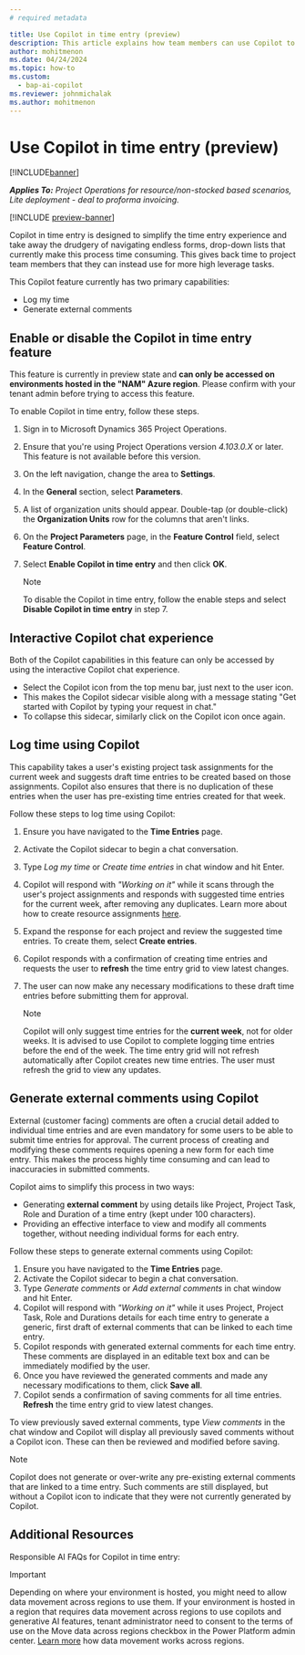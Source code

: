 ```yaml
---
# required metadata

title: Use Copilot in time entry (preview)
description: This article explains how team members can use Copilot to complete their time entry each week.
author: mohitmenon
ms.date: 04/24/2024
ms.topic: how-to
ms.custom: 
  - bap-ai-copilot 
ms.reviewer: johnmichalak
ms.author: mohitmenon
---
```


# Use Copilot in time entry (preview)

[!INCLUDE[banner](../includes/banner.md)]

_**Applies To:** Project Operations for resource/non-stocked based scenarios, Lite deployment - deal to proforma invoicing._

[!INCLUDE [preview-banner](../includes/preview-banner.md)]

Copilot in time entry is designed to simplify the time entry experience and take away the drudgery of navigating endless forms, drop-down lists that currently make this process time consuming. This gives back time to project team members that they can instead use for more high leverage tasks.

This Copilot feature currently has two primary capabilities:

- Log my time
- Generate external comments

## Enable or disable the Copilot in time entry feature

This feature is currently in preview state and **can only be accessed on environments hosted in the "NAM" Azure region**. Please confirm with your tenant admin before trying to access this feature.

To enable Copilot in time entry, follow these steps.

1. Sign in to Microsoft Dynamics 365 Project Operations.
2. Ensure that you're using Project Operations version _4.103.0.X_ or later. This feature is not available before this version.
3. On the left navigation, change the area to **Settings**.
4. In the **General** section, select **Parameters**.
5. A list of organization units should appear. Double-tap (or double-click) the **Organization Units** row for the columns that aren't links.
6. On the **Project Parameters** page, in the **Feature Control** field, select **Feature Control**.
7. Select **Enable Copilot in time entry** and then click **OK**.

   > [!NOTE]
   > To disable the Copilot in time entry, follow the enable steps and select **Disable Copilot in time entry** in step 7.

## Interactive Copilot chat experience

Both of the Copilot capabilities in this feature can only be accessed by using the interactive Copilot chat experience. 

- Select the Copilot icon from the top menu bar, just next to the user icon.
- This makes the Copilot sidecar visible along with a message stating "Get started with Copilot by typing your request in chat."
- To collapse this sidecar, similarly click on the Copilot icon once again.

## Log time using Copilot

This capability takes a user's existing project task assignments for the current week and suggests draft time entries to be created based on those assignments. Copilot also ensures that there is no duplication of these entries when the user has pre-existing time entries created for that week.

Follow these steps to log time using Copilot:

1. Ensure you have navigated to the **Time Entries** page.
2. Activate the Copilot sidecar to begin a chat conversation.
3. Type _Log my time_ or _Create time entries_ in chat window and hit Enter.
4. Copilot will respond with _"Working on it"_ while it scans through the user's project assignments and responds with suggested time entries for the current week, after removing any duplicates. Learn more about how to create resource assignments [here](../project-management/create-assignments.md).
5. Expand the response for each project and review the suggested time entries. To create them, select **Create entries**.
6. Copilot responds with a confirmation of creating time entries and requests the user to **refresh** the time entry grid to view latest changes.
7. The user can now make any necessary modifications to these draft time entries before submitting them for approval.

   > [!NOTE]
   > Copilot will only suggest time entries for the **current week**, not for older weeks. It is advised to use Copilot to complete logging time entries before the end of the week.
   > The time entry grid will not refresh automatically after Copilot creates new time entries. The user must refresh the grid to view any updates.


## Generate external comments using Copilot

External (customer facing) comments are often a crucial detail added to individual time entries and are even mandatory for some users to be able to submit time entries for approval. The current process of creating and modifying these comments requires opening a new form for each time entry. This makes the process highly time consuming and can lead to inaccuracies in submitted comments. 

Copilot aims to simplify this process in two ways:
- Generating **external comment** by using details like Project, Project Task, Role and Duration of a time entry (kept under 100 characters).
- Providing an effective interface to view and modify all comments together, without needing individual forms for each entry.

Follow these steps to generate external comments using Copilot:

1. Ensure you have navigated to the **Time Entries** page.
2. Activate the Copilot sidecar to begin a chat conversation.
3. Type _Generate comments_ or _Add external comments_ in chat window and hit Enter.
4. Copilot will respond with _"Working on it"_ while it uses Project, Project Task, Role and Durations details for each time entry to generate a generic, first draft of external comments that can be linked to each time entry.
5. Copilot responds with generated external comments for each time entry. These comments are displayed in an editable text box and can be immediately modified by the user.
6. Once you have reviewed the generated comments and made any necessary modifications to them, click **Save all**.
7. Copilot sends a confirmation of saving comments for all time entries.  **Refresh** the time entry grid to view latest changes.

To view previously saved external comments, type _View comments_ in the chat window and Copilot will display all previously saved comments without a Copilot icon. These can then be reviewed and modified before saving.
   

   > [!NOTE]
   > Copilot does not generate or over-write any pre-existing external comments that are linked to a time entry. Such comments are still displayed, but without a Copilot icon to indicate that they were not currently generated by Copilot.

## Additional Resources

Responsible AI FAQs for Copilot in time entry:

> [!IMPORTANT]
Depending on where your environment is hosted, you might need to allow data movement across regions to use them. If your environment is hosted in a region that requires data movement across regions to use copilots and generative AI features, tenant administrator need to consent to the terms of use on the Move data across regions checkbox in the Power Platform admin center. [Learn more](/power-platform/admin/geographical-availability-copilot#enable-data-movement-across-regions) how data movement works across regions. 


